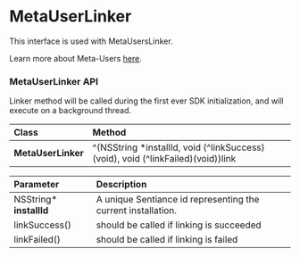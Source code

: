 # MetaUserLinker

This interface is used with MetaUsersLinker.

Learn more about Meta-Users [here](../../appendix/meta-users.md).

### MetaUserLinker API

Linker method will be called during the first ever SDK initialization, and will execute on a background thread. 

| Class | Method |
| :--- | :--- |
| **MetaUserLinker** | ^\(NSString \*installId, void \(^linkSuccess\)\(void\), void \(^linkFailed\)\(void\)\)link |

| Parameter | Description |
| :--- | :--- |
| NSString\* **installId** | A unique Sentiance id representing the current installation. |
| linkSuccess\(\) | should be called if linking is succeeded |
| linkFailed\(\) | should be called if linking is failed |

